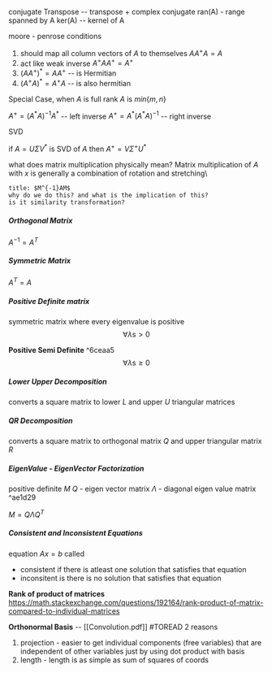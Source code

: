 
conjugate Transpose -- transpose + complex conjugate
ran(A) - range spanned by A
ker(A) -- kernel of A


moore - penrose conditions
1. should map all column vectors of $A$ to themselves
$AA^{+}A = A$ 
2. act like weak inverse $A^{+}AA^{+} = A^{+}$
3. $(AA^{+})^{*}=AA^{+}$ --  is Hermitian
4. $(A^{+}A)^{*} = A^{+}A$ -- is also hermitian

Special Case, when $A$ is full rank $A$ is $min\{m,n\}$

$A^{+} = (A^{*}A)^{-1}A^{*}$ -- left inverse
$A^{+} = A^{*}(A^{*}A)^{-1}$ -- right inverse


SVD

if $A = U\Sigma V^{*}$ is SVD of $A$ 
then $A^{+} = V \Sigma^{+} U^{*}$  


what does matrix multiplication physically mean? 
	Matrix multiplication of $A$ with $x$ is generally a combination of rotation and stretching\


```ad-question
title: $M^{-1}AM$
why do we do this? and what is the implication of this?
is it similarity transformation? 
```

##### Orthogonal Matrix
$A^{-1} = A^{T}$

##### Symmetric Matrix
$A^{T} = A$

##### Positive Definite matrix
symmetric matrix where every eigenvalue is positive
$$
\forall \lambda\text{s} > 0
$$

**Positive Semi Definite**  ^6ceaa5
$$
\forall \lambda\text{s} \geq 0
$$

##### Lower Upper Decomposition
converts a square matrix to lower $L$ and upper $U$ triangular matrices


##### QR Decomposition
converts a square matrix to orthogonal matrix $Q$ and upper triangular matrix $R$

##### EigenValue - EigenVector Factorization

positive definite $M$
$Q$ - eigen vector matrix 
$\Lambda$ - diagonal eigen value matrix ^ae1d29

$M = Q\Lambda Q^{T}$ 


##### Consistent and Inconsistent Equations
equation $Ax = b$ called 
- consistent if there is atleast one solution that satisfies that equation
- inconsitent is there is no solution that satisfies that equation


**Rank of product of matrices**
https://math.stackexchange.com/questions/192164/rank-product-of-matrix-compared-to-individual-matrices


**Orthonormal Basis** -- [[Convolution.pdf]] #TOREAD
2 reasons
1. projection - easier to get individual components (free variables) that are independent of other variables just by using dot product with basis
2. length - length is as simple as sum of squares of coords
